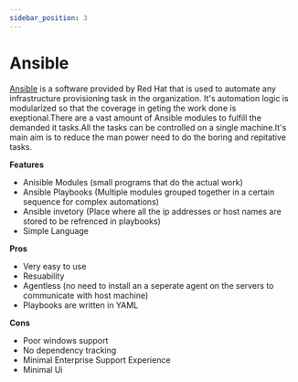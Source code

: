 ```yaml
---
sidebar_position: 3
---
```


# Ansible

[Ansible](https://www.ansible.com/) is a software provided by Red Hat that is used to automate any infrastructure provisioning task in the organization. It's automation logic is modularized so that the coverage in geting the work done is exeptional.There are a vast amount of Ansible modules to fulfill the demanded it tasks.All the tasks can be controlled on a single machine.It's main aim is to reduce the man power need to do the boring and repitative tasks.

**Features**

- Anisible Modules (small programs that do the actual work)
- Ansible Playbooks (Multiple modules grouped together in a certain sequence for complex automations)
- Ansible invetory (Place where all the ip addresses or host names are stored to be refrenced in playbooks)
- Simple Language

**Pros**

- Very easy to use
- Resuability
- Agentless (no need to install an a seperate agent on the servers to communicate with host machine)
- Playbooks are written in YAML

**Cons**

- Poor windows support
- No dependency tracking
- Minimal Enterprise Support Experience
- Minimal Ui
